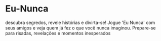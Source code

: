 # Eu-Nunca
descubra segredos, revele histórias e divirta-se! Jogue 'Eu Nunca' com seus amigos e veja quem já fez o que você nunca imaginou. Prepare-se para risadas, revelações e momentos inesperados
